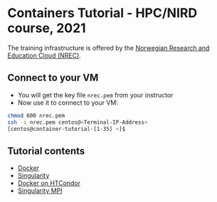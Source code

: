
# Containers Tutorial - HPC/NIRD course, 2021

The training infrastructure is offered by the [Norwegian Research and Education Cloud (NREC)](https://www.nrec.no/).

Connect to your VM
--------------------
* You will get the key file ``nrec.pem`` from your instructor
* Now use it to connect to your VM:
```bash
chmod 600 nrec.pem 
ssh -i nrec.pem centos@<Terminal-IP-Address>
[centos@container-tutorial-[1-35] ~]$ 
```
Tutorial contents
------------------
* [Docker](https://github.com/abdulrahmanazab/docker-training-neic/blob/hpc-nird-course-2021/docker.md)
* [Singularity](https://github.com/abdulrahmanazab/docker-training-neic/blob/hpc-nird-course-2021/singularity.md)
* [Docker on HTCondor](https://github.com/abdulrahmanazab/docker-training-neic/blob/hpc-nird-course-2021/docker-htcondor.md)
* [Singularity MPI](https://github.com/abdulrahmanazab/docker-training-neic/blob/hpc-nird-course-2021/singularity-openmpi.md)
